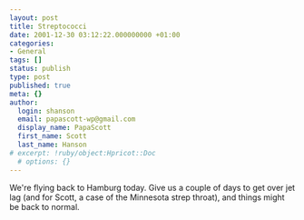 ```yaml
---
layout: post
title: Streptococci
date: 2001-12-30 03:12:22.000000000 +01:00
categories:
- General
tags: []
status: publish
type: post
published: true
meta: {}
author:
  login: shanson
  email: papascott-wp@gmail.com
  display_name: PapaScott
  first_name: Scott
  last_name: Hanson
# excerpt: !ruby/object:Hpricot::Doc
  # options: {}
---
```

<p>We're flying back to Hamburg today. Give us a couple of days to get over jet lag (and for Scott, a case of the Minnesota strep throat), and things might be back to normal.</p>

